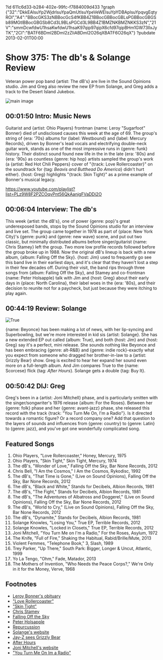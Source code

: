?id 611c6d33-b284-402e-99fc-f7884009d433
?graph {"32":"DkkEAlsuYp2WjdrlsuYpaQmUtlsuYpeVeWElsuYpYDBAplsuYpqvgEqtyROl","A4":"BBocGKS3zNBBocGcS4fKBB4Z1BBocGBBocGBLsPGBBocGBGSb89MGtlBBocGBGSb8Cd3L9BLsPGCd3L9BB4Z1BMZNKBMZNKKS3zN","21V":"smmDcwfdwU1hsaKwfdwU1hsaK97qip97qipX6cfd97qipBHm1GW73llxJyTK","2CI":"BATF6BDmI2BDmI2zZIiABDmI2O26qXBATF6O26qX"}
?pubdate 2013-02-01T00:00

# Show 375: The db's & Solange Review
Veteran power pop band {artist: The dB's} are live in the Sound Opinions studio. Jim and Greg also review the new EP from Solange, and Greg adds a track to the Desert Island Jukebox.

![main image](https://static.soundopinions.org/images/2013/thedbs.jpg)


## 00:01:50 Intro: Music News
Guitarist and {artist: Ohio Players} frontman {name: Leroy "Sugarfoot" Bonner} died of undisclosed causes this week at the age of 69. The group's string of {era: '70s} albums for {label: Westbound} and {label: Mercury Records}, driven by Bonner's lead vocals and electrifying double-neck guitar work, stands as one of the most impressive runs in {genre: funk} history. Their distinct sound found new life in the in the late {era: '80s} and {era: '90s} as countless {genre: hip hop} artists sampled the group's work (a {artist: Red Hot Chili Peppers} cover of "{track: Love Rollercoaster}" on the soundtrack for {tag: *Beavis and Butthead Do America*} didn't hurt either). {host: Greg} highlights "{track: Skin Tight}" as a prime example of Bonner's musical legacy.

https://www.youtube.com/playlist?list=PLz9W8F2PZCOqvPnt56QkAanjgFVaDDi2O

## 00:06:04 Interview: The db's
This week {artist: the dB's}, one of power {genre: pop}'s great underexposed bands, stops by the Sound Opinions studio for an interview and live set. The group came together in 1978 as part of {place: New York City}'s {genre: punk} and {genre: new wave} scene, and put out two classic, but minimally distributed albums before singer/guitarist {name: Chris Stamey} left the group. Two more low profile records followed before the group broke up in 1988. Now the original dB's lineup is back with a new album, {album: Falling Off the Sky}. {host: Jim} used to frequently go see this band live in their earliest days, and it's clear that they haven't lost a step in their few decades off. During their visit, the band rips through three songs from {album: Falling Off the Sky}, and Stamey and co-frontman {name: Peter Holsapple} talk with Jim and {host: Greg} about their early days in {place: North Carolina}, their label woes in the {era: '80s}, and their decision to reunite not for a paycheck, but just because they were itching to play again. 

## 00:44:19 Review: Solange
![True](https://static.soundopinions.org/assets/375/21V0.jpg)

{name: Beyonce} has been making a lot of news, with her lip-syncing and Superbowling, but we're more interested in kid sis {artist: Solange}. She has a new extended EP out called {album: True}, and both {host: Jim} and {host: Greg} say it's a perfect, mini release. She sounds nothing like Beyonce and has been embracing {genre: alt-R&B} and {genre: indie rock}-exactly what you expect from someone who dragged her brother-in-law to a {artist: Grizzly Bear} show. Greg is excited to hear her expand her sound even more on a full-length album. And Jim compares True to the {name: Scorcese} flick {tag: *After Hours*}. Solange gets a double {tag: Buy It}.

## 00:50:42 DIJ: Greg
Greg's been in a {artist: Joni Mitchell} phase, and is particularly smitten with the singer/songwriter's 1976 release {album: For the Roses}. Between her {genre: folk} phase and her {genre: avant-jazz} phase, she released this record with the track {track: "You Turn Me On, I'm a Radio"}. Is it directed towards a romantic figure? Or a record company one? Add that question to the layers of sounds and influences from {genre: country} to {genre: Latin} to {genre: jazz}, and you've got one wonderfully complicated song.

## Featured Songs
1. Ohio Players, "Love Rollercoaster," Honey, Mercury, 1975
2. Ohio Players, "Skin Tight," Skin Tight, Mercury, 1974
3. The dB's, "Wonder of Love," Falling Off the Sky, Bar None Records, 2012
4. Chris Bell, "I Am the Cosmos," I Am the Cosmos, Rykodisc, 1992
5. The dB's, "That Time is Gone," (Live on Sound Opinions), Falling Off the Sky, Bar None Records, 2012
6. The dB's, "Black and White," Stands for Decibels, Albion Records, 1981
7. The dB's, "The Fight," Stands for Decibels, Albion Records, 1981
8. The dB's, "The Adventures of Albatross and Doggerel," (Live on Sound Opinions), Falling Off the Sky, Bar None Records, 2012
9. The dB's, "World to Cry," (Live on Sound Opinions), Falling Off the Sky, Bar None Records, 2012
10. The dB's, "Dynamite," Stands for Decibels, Albion Records, 1981
11. Solange Knowles, "Losing You," True EP, Terrible Records, 2012
12. Solange Knowles, "Locked in Closets," True EP, Terrible Records, 2012
13. Joni Mitchell, "You Turn Me on I'm a Radio," For the Roses, Asylum, 1972
14. The Knife, "Full of Fire," Shaking the Habitual, Rabid/Brille/Mute, 2013
15. Violent Femmes, "Telephone Book," 3, Slash, 1989
16. Trey Parker, "Up There," South Park: Bigger, Longer & Uncut, Atlantic, 1999
17. Yo La Tengo, "Ohm," Fade, Matador, 2013
18. The Mothers of Invention, "Who Needs the Peace Corps?," We're Only in it for the Money, Verve, 1968

## Footnotes
- [Leroy Bonner's obituary](http://www.nytimes.com/2013/01/29/arts/music/leroy-bonner-of-the-ohio-players-dies-at-69.html)
- ["Love Rollercoaster"](http://www.youtube.com/watch?v=N1cbsLKXasQ)
- ["Skin Tight"](http://www.youtube.com/watch?v=d-z2Kyiu0Nk)
- [Chris Stamey](http://www.chrisstamey.com/)
- [Falling Off the Sky](http://www.discogs.com/dBs-Falling-Off-The-Sky/release/4143923)
- [Peter Holsapple](http://www.myspace.com/peterholsapple)
- [Repurcussion](http://www.amazon.com/Repercussion-Dbs/dp/B000026BLX)
- [Solange's website](http://www.solangemusic.com/)
- [Jay-Z sees Grizzly Bear](http://idolator.com/5269572/five-reasons-why-jay-zs-attendance-at-yesterdays-grizzly-bear-show-wasnt-all-that-surprising)
- [After Hours](http://www.imdb.com/title/tt0088680/)
- [Joni Mitchell's website](http://www.jonimitchell.com/)
- ["You Turn Me On Im a Radio"](http://www.youtube.com/watch?v=A2qu-VaWePI)
